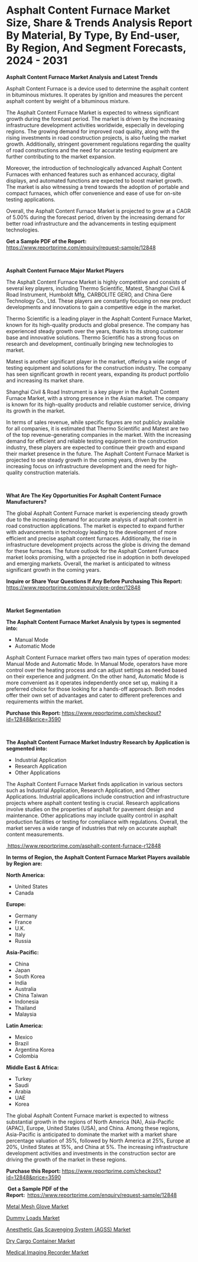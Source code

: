 <p><h1>Asphalt Content Furnace Market Size, Share & Trends Analysis Report By Material, By Type, By End-user, By Region, And Segment Forecasts, 2024 - 2031</h1></p><p><strong>Asphalt Content Furnace Market Analysis and Latest Trends</strong></p>
<p><p>Asphalt Content Furnace is a device used to determine the asphalt content in bituminous mixtures. It operates by ignition and measures the percent asphalt content by weight of a bituminous mixture.</p><p>The Asphalt Content Furnace Market is expected to witness significant growth during the forecast period. The market is driven by the increasing infrastructure development activities worldwide, especially in developing regions. The growing demand for improved road quality, along with the rising investments in road construction projects, is also fueling the market growth. Additionally, stringent government regulations regarding the quality of road constructions and the need for accurate testing equipment are further contributing to the market expansion.</p><p>Moreover, the introduction of technologically advanced Asphalt Content Furnaces with enhanced features such as enhanced accuracy, digital displays, and automated functions are expected to boost market growth. The market is also witnessing a trend towards the adoption of portable and compact furnaces, which offer convenience and ease of use for on-site testing applications.</p><p>Overall, the Asphalt Content Furnace Market is projected to grow at a CAGR of 5.00% during the forecast period, driven by the increasing demand for better road infrastructure and the advancements in testing equipment technologies.</p></p>
<p><strong>Get a Sample PDF of the Report:&nbsp;</strong> <a href="https://www.reportprime.com/enquiry/request-sample/12848">https://www.reportprime.com/enquiry/request-sample/12848</a></p>
<p>&nbsp;</p>
<p><strong>Asphalt Content Furnace Major Market Players</strong></p>
<p><p>The Asphalt Content Furnace Market is highly competitive and consists of several key players, including Thermo Scientific, Matest, Shanghai Civil & Road Instrument, Humboldt Mfg, CARBOLITE GERO, and China Gere Technology Co., Ltd. These players are constantly focusing on new product developments and innovations to gain a competitive edge in the market.</p><p>Thermo Scientific is a leading player in the Asphalt Content Furnace Market, known for its high-quality products and global presence. The company has experienced steady growth over the years, thanks to its strong customer base and innovative solutions. Thermo Scientific has a strong focus on research and development, continually bringing new technologies to market.</p><p>Matest is another significant player in the market, offering a wide range of testing equipment and solutions for the construction industry. The company has seen significant growth in recent years, expanding its product portfolio and increasing its market share.</p><p>Shanghai Civil & Road Instrument is a key player in the Asphalt Content Furnace Market, with a strong presence in the Asian market. The company is known for its high-quality products and reliable customer service, driving its growth in the market.</p><p>In terms of sales revenue, while specific figures are not publicly available for all companies, it is estimated that Thermo Scientific and Matest are two of the top revenue-generating companies in the market. With the increasing demand for efficient and reliable testing equipment in the construction industry, these players are expected to continue their growth and expand their market presence in the future. The Asphalt Content Furnace Market is projected to see steady growth in the coming years, driven by the increasing focus on infrastructure development and the need for high-quality construction materials.</p></p>
<p>&nbsp;</p>
<p><strong>What Are The Key Opportunities For Asphalt Content Furnace Manufacturers?</strong></p>
<p><p>The global Asphalt Content Furnace market is experiencing steady growth due to the increasing demand for accurate analysis of asphalt content in road construction applications. The market is expected to expand further with advancements in technology leading to the development of more efficient and precise asphalt content furnaces. Additionally, the rise in infrastructure development projects across the globe is driving the demand for these furnaces. The future outlook for the Asphalt Content Furnace market looks promising, with a projected rise in adoption in both developed and emerging markets. Overall, the market is anticipated to witness significant growth in the coming years.</p></p>
<p><strong>Inquire or Share Your Questions If Any Before Purchasing This Report:</strong> <a href="https://www.reportprime.com/enquiry/pre-order/12848">https://www.reportprime.com/enquiry/pre-order/12848</a></p>
<p>&nbsp;</p>
<p><strong>Market Segmentation</strong></p>
<p><strong>The Asphalt Content Furnace Market Analysis by types is segmented into:</strong></p>
<p><ul><li>Manual Mode</li><li>Automatic Mode</li></ul></p>
<p><p>Asphalt Content Furnace market offers two main types of operation modes: Manual Mode and Automatic Mode. In Manual Mode, operators have more control over the heating process and can adjust settings as needed based on their experience and judgment. On the other hand, Automatic Mode is more convenient as it operates independently once set up, making it a preferred choice for those looking for a hands-off approach. Both modes offer their own set of advantages and cater to different preferences and requirements within the market.</p></p>
<p><strong>Purchase this Report:&nbsp;</strong><a href="https://www.reportprime.com/checkout?id=12848&price=3590">https://www.reportprime.com/checkout?id=12848&price=3590</a></p>
<p>&nbsp;</p>
<p><strong>The Asphalt Content Furnace Market Industry Research by Application is segmented into:</strong></p>
<p><ul><li>Industrial Application</li><li>Research Application</li><li>Other Applications</li></ul></p>
<p><p>The Asphalt Content Furnace Market finds application in various sectors such as Industrial Application, Research Application, and Other Applications. Industrial applications include construction and infrastructure projects where asphalt content testing is crucial. Research applications involve studies on the properties of asphalt for pavement design and maintenance. Other applications may include quality control in asphalt production facilities or testing for compliance with regulations. Overall, the market serves a wide range of industries that rely on accurate asphalt content measurements.</p></p>
<p><a href="https://www.reportprime.com/asphalt-content-furnace-r12848">&nbsp;https://www.reportprime.com/asphalt-content-furnace-r12848</a></p>
<p><strong>In terms of Region, the Asphalt Content Furnace Market Players available by Region are:</strong></p>
<p>
    <p> <strong> North America: </strong>
        <ul>
            <li>United States</li>
            <li>Canada</li>
        </ul>
        </p> 
    <p> <strong> Europe: </strong>
        <ul>
            <li>Germany</li>
            <li>France</li>
            <li>U.K.</li>
            <li>Italy</li>
            <li>Russia</li>
        </ul>
        </p> 
    <p> <strong> Asia-Pacific: </strong>
        <ul>
            <li>China</li>
            <li>Japan</li>
            <li>South Korea</li>
            <li>India</li>
            <li>Australia</li>
            <li>China Taiwan</li>
            <li>Indonesia</li>
            <li>Thailand</li>
            <li>Malaysia</li>
        </ul>
        </p> 
    <p> <strong> Latin America: </strong>
        <ul>
            <li>Mexico</li>
            <li>Brazil</li>
            <li>Argentina Korea</li>
            <li>Colombia</li>
        </ul>
        </p> 
    <p> <strong> Middle East & Africa: </strong>
        <ul>
            <li>Turkey</li>
            <li>Saudi</li>
            <li>Arabia</li>
            <li>UAE</li>
            <li>Korea</li>
        </ul>
    </p>
    </p>
<p><p>The global Asphalt Content Furnace market is expected to witness substantial growth in the regions of North America (NA), Asia-Pacific (APAC), Europe, United States (USA), and China. Among these regions, Asia-Pacific is anticipated to dominate the market with a market share percentage valuation of 35%, followed by North America at 25%, Europe at 20%, United States at 15%, and China at 5%. The increasing infrastructure development activities and investments in the construction sector are driving the growth of the market in these regions.</p></p>
<p><strong>Purchase this Report: </strong><a href="https://www.reportprime.com/checkout?id=12848&price=3590">https://www.reportprime.com/checkout?id=12848&price=3590</a></p>
<p>&nbsp;<strong>Get a Sample PDF of the Report:&nbsp;&nbsp;</strong><a href="https://www.reportprime.com/enquiry/request-sample/12848">https://www.reportprime.com/enquiry/request-sample/12848</a></p>
<p><strong></strong></p>
<p><p><a href="https://issuu.com/reportprime-2/docs/metal-mesh-glove-market-size-2030.p_af003a44aa54dd">Metal Mesh Glove Market</a></p><p><a href="https://www.linkedin.com/pulse/dummy-loads-market-size-growing-cagr-8-report-covers-analysis-hprpc?trackingId=UuDNh1XTT%2FCX6JVn76u3eQ%3D%3D">Dummy Loads Market</a></p><p><a href="https://medium.com/@sarahhopkins94/anesthetic-gas-scavenging-system-agss-market-indicators-market-size-regional-breakdown-market-9bbefc914e26">Anesthetic Gas Scavenging System (AGSS) Market</a></p><p><a href="https://github.com/bmorecock/Market-Research-Report-List-5/blob/main/dry-cargo-container-market.md">Dry Cargo Container Market</a></p><p><a href="https://medium.com/@brendamoreno1988/global-medical-imaging-recorder-market-trends-insights-into-growth-opportunities-and-challenges-72f110835dc3">Medical Imaging Recorder Market</a></p></p>